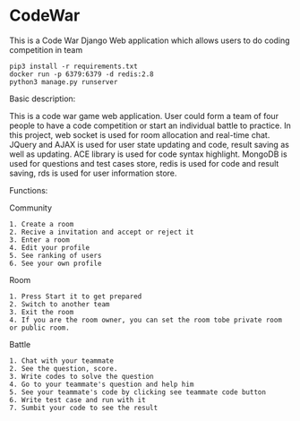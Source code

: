 # CodeWar
This is a Code War Django Web application which allows users to do coding competition in team

```
pip3 install -r requirements.txt
docker run -p 6379:6379 -d redis:2.8
python3 manage.py runserver
```

Basic description:

This is a code war game web application. User could form a team of four people to have a code competition or start an individual battle to practice.
In this project, web socket is used for room allocation and real-time chat. JQuery and AJAX is used for user state updating and code, result saving as well as updating. ACE library is used for code syntax highlight. MongoDB is used for questions and test cases store, redis is used for code and result saving, rds is used for user information store.


Functions:

Community

	1. Create a room
	2. Recive a invitation and accept or reject it
	3. Enter a room
	4. Edit your profile
	5. See ranking of users
	6. See your own profile

Room

	1. Press Start it to get prepared
	2. Switch to another team
	3. Exit the room
	4. If you are the room owner, you can set the room tobe private room or public room.

Battle

	1. Chat with your teammate
	2. See the question, score.
	3. Write codes to solve the question
	4. Go to your teammate's question and help him
	5. See your teammate's code by clicking see teammate code button
	6. Write test case and run with it
	7. Sumbit your code to see the result
  
  
